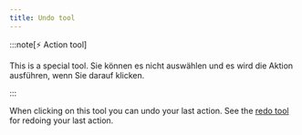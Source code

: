 ```yaml
---
title: Undo tool
---
```


:::note[⚡ Action tool]

This is a special tool.
Sie können es nicht auswählen und es wird die Aktion ausführen, wenn Sie darauf klicken.

:::

When clicking on this tool you can undo your last action.
See the [redo tool](redo) for redoing your last action.
